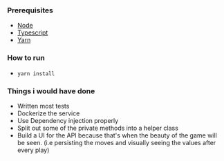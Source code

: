 
### Prerequisites
 - [Node](https://nodejs.org/en/download/)
 - [Typescript](https://www.typescriptlang.org/download)
 - [Yarn](https://classic.yarnpkg.com/lang/en/docs/install/#mac-stable)

### How to run
 - `yarn install`

### Things i would have done
 - Written most tests
 - Dockerize the service
 - Use Dependency injection properly 
 - Split out some of the private methods into a helper class
 - Build a UI for the API because that's when the beauty of the game will be seen. (i.e persisting the moves and visually seeing the values after every play)
